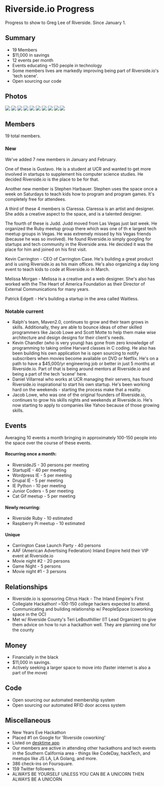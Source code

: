 # Riverside.io Progress

Progress to show to Greg Lee of Riverside. Since January 1.

## Summary

* 19 Members
* $11,000 in savings
* 12 events per month
* Events educating ~150 people in technology
* Some members lives are markedly improving being part of Riverside.io's 'tech scene'. 
* Open sourcing our code

## Photos

![](https://raw.github.com/scottmotte/writings/master/images/riversideio0.jpg)
![](https://raw.github.com/scottmotte/writings/master/images/riversideio1.jpg)
![](https://raw.github.com/scottmotte/writings/master/images/riversideio2.jpg)
![](https://raw.github.com/scottmotte/writings/master/images/riversideio3.jpg)
![](https://raw.github.com/scottmotte/writings/master/images/riversideio4.jpg)
![](https://raw.github.com/scottmotte/writings/master/images/riversideio5.jpg)
![](https://raw.github.com/scottmotte/writings/master/images/riversideio6.jpg)
![](https://raw.github.com/scottmotte/writings/master/images/riversideio7.jpg)
![](https://raw.github.com/scottmotte/writings/master/images/riversideio8.jpg)
![](https://raw.github.com/scottmotte/writings/master/images/riversideio9.jpg)

## Members

19 total members.

### New

We've added 7 new members in January and February. 

One of these is Gustavo. He is a student at UCR and wanted to get more involved in startups to supplement his computer science studies. He decided Riverside.io is the place to be for that. 

Another new member is Stephen Harbauer. Stephen uses the space once a week on Saturdays to teach kids how to program and program games. It's completely free for attendees. 

A third of these 4 members is Claressa. Claressa is an artist and designer. She adds a creative aspect to the space, and is a talented designer.

The fourth of these is Judd. Judd moved from Las Vegas just last week. He organized the Ruby meetup group there which was one of th e largest tech meetup groups in Vegas. He was extremely missed by his Vegas friends (because he was so involved). He found Riverside.io simply googling for startups and tech community in the Riverside area. He decided it was the place for him and joined on his first visit.

Kevin Carrington - CEO of Carrington Case. He's building a great product and is using Riverside.io as his main offices. He's also organizing a day long event to teach kids to code at Riverside.io in March.

Melissa Morgan - Melissa is a creative and a web designer. She's also has worked with the The Heart of America Foundation as their Director of External Communications for many years.

Patrick Edgett - He's building a startup in the area called Waitless.

### Notable current

* Ralph's team, Maven2.0, continues to grow and their team grows in skills. Additionally, they are able to bounce ideas of other skilled programmers like Jacob Lowe and Scott Motte to help them make wise architecture and design designs for their client's needs.
* Kevin Chandler (who is very young) has gone from zero knowledge of programming to taking online Harvard classes in C coding. He also has been building his own application he is open sourcing to notify subscribers when movies become available on DVD or Netflix. He's on a path to have a $45,000/yr engineering job or better in just 5 months at Riverside.io. Part of that is being around mentors at Riverside.io and being a part of the tech 'scene' here. 
* Daniel Villarreal who works at UCR managing their servers, has found Riverside.io inspirational to start his own startup. He's been working hard on the weekends - starting the process make that a reality. 
* Jacob Lowe, who was one of the original founders of Riverside.io, continues to grow his skills nights and weekends at Riverside.io. He's now starting to apply to companies like Yahoo because of those growing skills. 

## Events

Averaging 10 events a month bringing in approximately 100-150 people into the space over the course of these events. 

#### Recurring once a month:

* RiversideJS - 30 persons per meeting
* StartupIE - 40 per meeting
* Wordpress IE - 5 per meeting
* Drupal IE - 5 per meeting
* IE Python - 10 per meeting
* Junior Coders - 5 per meeting
* Cat Gif meetup - 5 per meeting

#### Newly recurring:

* Riverside Ruby - 10 estimated
* Raspberry Pi meetup - 10 estimated

#### Unique

* Carrington Case Launch Party - 40 persons
* AAF (American Advertising Federation) Inland Empire held their VIP event at Riverside.io
* Movie night #2 - 20 persons
* Game Night - 5 persons
* Movie night #1 - 3 persons

## Relationships 

* Riverside.io is sponsoring Citrus Hack - The Inland Empire's First Collegiate Hackathon! ~100-150 college hackers expected to attend.
* Communicating and building relationship w/ PeopleSpace (coworking space in the OC)
* Met w/ Riverside County's Teri LeBouthillier (IT Lead Organizer) to give them advice on how to run a hackathon well. They are planning one for the county

## Money

* Financially in the black
* $11,000 in savings. 
* Actively seeking a larger space to move into (faster internet is also a part of the move) 

## Code

* Open sourcing our automated membership system
* Open sourcing our automated RFID door access system

## Miscellaneous

* New Years Eve Hackathon
* Placed #1 on Google for 'Riverside coworking'
* Listed on [desktime app](https://www.desktimeapp.com/directory?location=riverside%2C+ca&latitude=33.9533487&longitude=-117.3961564)
* Our members are active in attending other hackathons and tech events in the Southern California area - things like CodeDay, hackTech, and meetups like JS LA, LA Golang, and more.
* 386 check-ins on Foursquare.
* 159 Twitter followers.
* ALWAYS BE YOURSELF UNLESS YOU CAN BE A UNICORN THEN ALWAYS BE A UNICORN
